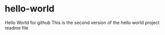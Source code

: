 # hello-world
Hello World for github
This is the second version of the hello world project readme file
